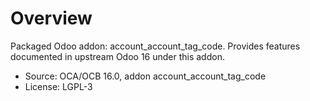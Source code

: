 # Overview

Packaged Odoo addon: account_account_tag_code. Provides features documented in upstream Odoo 16 under this addon.

- Source: OCA/OCB 16.0, addon account_account_tag_code
- License: LGPL-3
